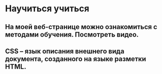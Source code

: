 # __Научиться учиться__  
## На моей веб-странице можно ознакомиться с методами обучения. Посмотреть видео.  
## CSS – язык описания внешнего вида документа, созданного на языке разметки HTML.
